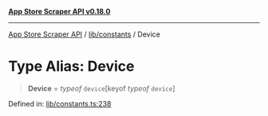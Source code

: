 [**App Store Scraper API v0.18.0**](../../../README.md)

***

[App Store Scraper API](../../../modules.md) / [lib/constants](../README.md) / Device

# Type Alias: Device

> **Device** = *typeof* `device`\[keyof *typeof* `device`\]

Defined in: [lib/constants.ts:238](https://github.com/facundoolano/app-store-scraper/blob/7e1baf8350e9d5936df88e03bdbb2e2ecea26d48/lib/constants.ts#L238)
